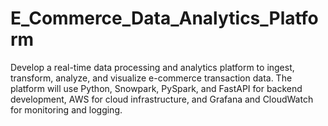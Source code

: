 # E_Commerce_Data_Analytics_Platform
Develop a real-time data processing and analytics platform to ingest, transform, analyze, and visualize e-commerce transaction data. The platform will use Python, Snowpark, PySpark, and FastAPI for backend development, AWS for cloud infrastructure, and Grafana and CloudWatch for monitoring and logging.

